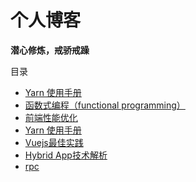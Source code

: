 # 个人博客

**潜心修炼，戒骄戒躁**

目录

* [Yarn 使用手册](https://github.com/kailcc/blog/issues/1)
* [函数式编程（functional programming）](https://github.com/kailcc/blog/issues/2)
* [前端性能优化](https://github.com/kailcc/blog/issues/3)
* [Yarn 使用手册](https://github.com/kailcc/blog/issues/4)
* [Vuejs最佳实践](https://github.com/kailcc/blog/issues/5)
* [Hybrid App技术解析](https://github.com/kailcc/blog/issues/6)
* [rpc](https://github.com/kailcc/blog/issues/7)
